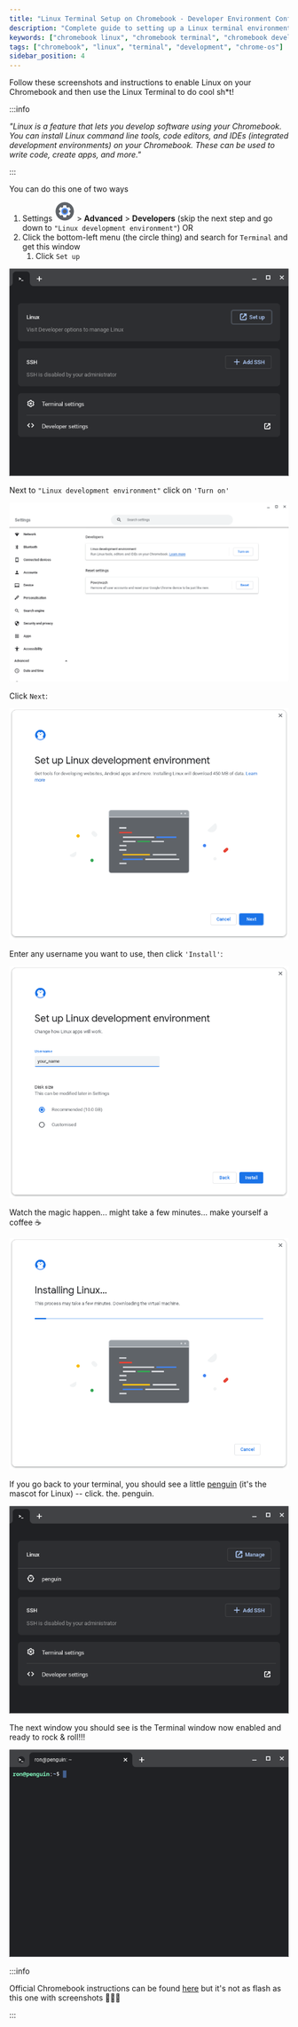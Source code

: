 ```yaml
---
title: "Linux Terminal Setup on Chromebook - Developer Environment Configuration"
description: "Complete guide to setting up a Linux terminal environment on Chromebook for development. Enable Linux apps, configure terminal, and set up development tools."
keywords: ["chromebook linux", "chromebook terminal", "chromebook development", "linux on chromebook", "chromebook developer mode", "crostini", "chrome os linux"]
tags: ["chromebook", "linux", "terminal", "development", "chrome-os"]
sidebar_position: 4
---
```


Follow these screenshots and instructions to enable Linux on your Chromebook and then use the Linux Terminal to do cool sh*t!

:::info

*"Linux is a feature that lets you develop software using your Chromebook. You can install Linux command line tools, code editors, and IDEs (integrated development environments) on your Chromebook. These can be used to write code, create apps, and more."*

:::

You can do this one of two ways

1. Settings ![cog](/img/cog.png) > **Advanced** > **Developers** (skip the next step and go down to `"Linux development environment"`) OR
2. Click the bottom-left menu (the circle thing) and search for `Terminal` and get this window
   1. Click `Set up`

![chrome terminal](/img/chrome-term-1.png)

Next to `"Linux development environment"` click on `'Turn on'`

![chrome terminal](/img/chrome-term-2.png)

Click `Next`:

![chrome terminal](/img/chrome-term-3.png)

Enter any username you want to use, then click `'Install'`:

![chrome terminal](/img/chrome-term-4.png)

Watch the magic happen... might take a few minutes... make yourself a coffee ☕

![chrome terminal](/img/chrome-term-5.png)

If you go back to your terminal, you should see a little [penguin](https://www.makeuseof.com/why-is-linux-logo-a-penguin-tux/#:~:text=The%20creator%20had%20designed%20a,an%20abbreviation%20for%20Torvalds%20Unix.) (it's the mascot for Linux) -- click. the. penguin.

![chrome terminal](/img/chrome-term-6.png)

The next window you should see is the Terminal window now enabled and ready to rock & roll!!!

![chrome terminal](/img/chrome-term-7.png)

:::info

Official Chromebook instructions can be found [here](https://support.google.com/chromebook/answer/9145439?hl=en) but it's not as flash as this one with screenshots 🥰😁😎

:::

<!-- FLAG4=TERMINAL -->